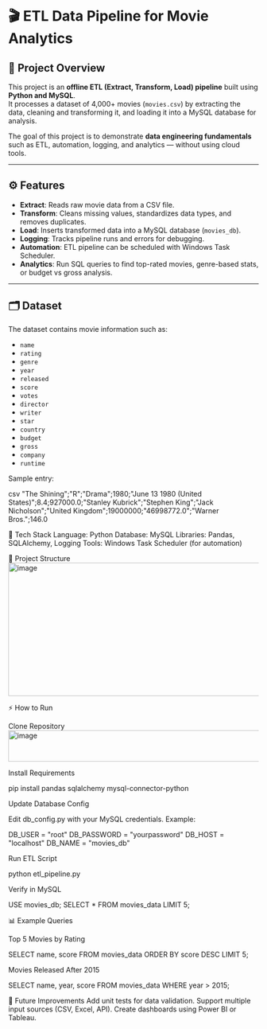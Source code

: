 # 🎬 ETL Data Pipeline for Movie Analytics  

## 📌 Project Overview  
This project is an **offline ETL (Extract, Transform, Load) pipeline** built using **Python and MySQL**.  
It processes a dataset of 4,000+ movies (`movies.csv`) by extracting the data, cleaning and transforming it, and loading it into a MySQL database for analysis.  

The goal of this project is to demonstrate **data engineering fundamentals** such as ETL, automation, logging, and analytics — without using cloud tools.  

---

## ⚙️ Features  
- **Extract**: Reads raw movie data from a CSV file.  
- **Transform**: Cleans missing values, standardizes data types, and removes duplicates.  
- **Load**: Inserts transformed data into a MySQL database (`movies_db`).  
- **Logging**: Tracks pipeline runs and errors for debugging.  
- **Automation**: ETL pipeline can be scheduled with Windows Task Scheduler.  
- **Analytics**: Run SQL queries to find top-rated movies, genre-based stats, or budget vs gross analysis.  

---

## 🗂 Dataset  
The dataset contains movie information such as:  

- `name`  
- `rating`  
- `genre`  
- `year`  
- `released`  
- `score`  
- `votes`  
- `director`  
- `writer`  
- `star`  
- `country`  
- `budget`  
- `gross`  
- `company`  
- `runtime`  

Sample entry:  

csv
"The Shining";"R";"Drama";1980;"June 13 1980 (United States)";8.4;927000.0;"Stanley Kubrick";"Stephen King";"Jack Nicholson";"United Kingdom";19000000;"46998772.0";"Warner Bros.";146.0

🚀 Tech Stack
Language: Python
Database: MySQL
Libraries: Pandas, SQLAlchemy, Logging
Tools: Windows Task Scheduler (for automation)

📂 Project Structure
<img width="971" height="268" alt="image" src="https://github.com/user-attachments/assets/c872da63-870c-40fa-8bc5-1e5d8b2b6ddd" />

⚡ How to Run

Clone Repository
<img width="949" height="63" alt="image" src="https://github.com/user-attachments/assets/66ad54a2-16ef-47c2-9007-6bb5a8fcb752" />

Install Requirements

pip install pandas sqlalchemy mysql-connector-python

Update Database Config

Edit db_config.py with your MySQL credentials. Example:

DB_USER = "root"
DB_PASSWORD = "yourpassword"
DB_HOST = "localhost"
DB_NAME = "movies_db"

Run ETL Script

python etl_pipeline.py

Verify in MySQL

USE movies_db;
SELECT * FROM movies_data LIMIT 5;

📊 Example Queries

Top 5 Movies by Rating

SELECT name, score 
FROM movies_data 
ORDER BY score DESC 
LIMIT 5;

Movies Released After 2015

SELECT name, year, score 
FROM movies_data 
WHERE year > 2015;


🔮 Future Improvements
Add unit tests for data validation.
Support multiple input sources (CSV, Excel, API).
Create dashboards using Power BI or Tableau.

